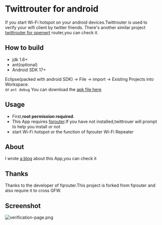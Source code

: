Twittrouter for android
=======================
If you start Wi-Fi hotspot on your android devices.Twittrouter is used to verify your wifi client by twitter friends.
There's another similar project [twittrouter for openwrt](https://github.com/scola/twittrouter) router,you can check it.

How to build
------------
 * jdk 1.6+
 * ant(optional)
 * Android SDK 17+

Eclipse(packed with android SDK) -> File -> import -> Existing Projects into Workspace.  
or
`ant debug`
You can download the [apk file here](http://crater.herokuapp.com/uploads/twittrouter.apk)

Usage
-----
 * First,**root permission required**.
 * This App requires [fqrouter](https://s3-ap-southeast-1.amazonaws.com/fqrouter/fqrouter-latest.apk).If you have not installed,twittrouer will prompt to help you install or not
 * start Wi-Fi hotspot or the function of fqrouter Wi-Fi Repeater
    
About
-----
I wrote [a blog](http://scola.github.io/add-twitter-follower-verification-over-wifi/) about this App,you can check it

Thanks
------
Thanks to the developer of fqrouter.This project is forked from fqrouter and also require it to cross GFW.

Screenshot
----------
![verification-page.png](https://raw.github.com/scola/twittrouter-python/master/verification-page.png)
